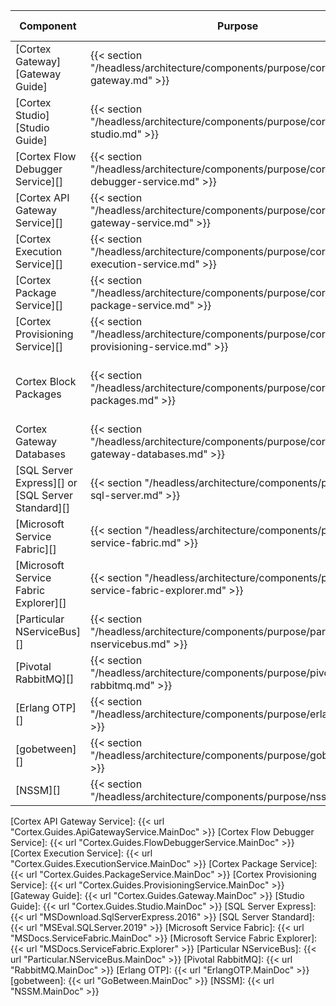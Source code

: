 | Component                                         | Purpose                                                                                     | Required/Optional           | Server Role                                |
|---------------------------------------------------|---------------------------------------------------------------------------------------------|-----------------------------|--------------------------------------------|
| [Cortex Gateway][Gateway Guide]                   | {{< section "/headless/architecture/components/purpose/cortex-gateway.md" >}}               | Required                    | Web Application Server                     |
| [Cortex Studio][Studio Guide]                     | {{< section "/headless/architecture/components/purpose/cortex-studio.md" >}}                | Required                    | Web Application Server                     |
| [Cortex Flow Debugger Service][]                  | {{< section "/headless/architecture/components/purpose/cortex-flow-debugger-service.md" >}} | Required                    | Web Application Server                     |
| [Cortex API Gateway Service][]                    | {{< section "/headless/architecture/components/purpose/cortex-api-gateway-service.md" >}}   | Required                    | Application Server                         |
| [Cortex Execution Service][]                      | {{< section "/headless/architecture/components/purpose/cortex-execution-service.md" >}}     | Required                    | Application Server                         |
| [Cortex Package Service][]                        | {{< section "/headless/architecture/components/purpose/cortex-package-service.md" >}}       | Required                    | Application Server                         |
| [Cortex Provisioning Service][]                   | {{< section "/headless/architecture/components/purpose/cortex-provisioning-service.md" >}}  | Required                    | Application Server                         |
| Cortex Block Packages                             | {{< section "/headless/architecture/components/purpose/cortex-block-packages.md" >}}        | Required                    | Web Application Server, Application Server |
| Cortex Gateway Databases                          | {{< section "/headless/architecture/components/purpose/cortex-gateway-databases.md" >}}     | Required<br />(End of life) | Web Application Server                     |
| [SQL Server Express][] or [SQL Server Standard][] | {{< section "/headless/architecture/components/purpose/ms-sql-server.md" >}}                | Required<br />(End of life) | Web Application Server                     |
| [Microsoft Service Fabric][]                      | {{< section "/headless/architecture/components/purpose/ms-service-fabric.md" >}}            | Required                    | Application Server                         |
| [Microsoft Service Fabric Explorer][]             | {{< section "/headless/architecture/components/purpose/ms-service-fabric-explorer.md" >}}   | Required                    | Application Server                         |
| [Particular NServiceBus][]                        | {{< section "/headless/architecture/components/purpose/particular-nservicebus.md" >}}       | Required                    | Application Server                         |
| [Pivotal RabbitMQ][]                              | {{< section "/headless/architecture/components/purpose/pivotal-rabbitmq.md" >}}             | Required                    | Application Server                         |
| [Erlang OTP][]                                    | {{< section "/headless/architecture/components/purpose/erlang-otp.md" >}}                   | Required                    | Application Server                         |
| [gobetween][]                                     | {{< section "/headless/architecture/components/purpose/gobetween.md" >}}                    | Required                    | Load Balancer                              |
| [NSSM][]                                          | {{< section "/headless/architecture/components/purpose/nssm.md" >}}                         | Required                    | Load Balancer                              |

[Cortex API Gateway Service]: {{< url "Cortex.Guides.ApiGatewayService.MainDoc" >}}
[Cortex Flow Debugger Service]: {{< url "Cortex.Guides.FlowDebuggerService.MainDoc" >}}
[Cortex Execution Service]: {{< url "Cortex.Guides.ExecutionService.MainDoc" >}}
[Cortex Package Service]: {{< url "Cortex.Guides.PackageService.MainDoc" >}}
[Cortex Provisioning Service]: {{< url "Cortex.Guides.ProvisioningService.MainDoc" >}}
[Gateway Guide]: {{< url "Cortex.Guides.Gateway.MainDoc" >}}
[Studio Guide]: {{< url "Cortex.Guides.Studio.MainDoc" >}}
[SQL Server Express]: {{< url "MSDownload.SqlServerExpress.2016" >}}
[SQL Server Standard]: {{< url "MSEval.SQLServer.2019" >}}
[Microsoft Service Fabric]: {{< url "MSDocs.ServiceFabric.MainDoc" >}}
[Microsoft Service Fabric Explorer]: {{< url "MSDocs.ServiceFabric.Explorer" >}}
[Particular NServiceBus]: {{< url "Particular.NServiceBus.MainDoc" >}}
[Pivotal RabbitMQ]: {{< url "RabbitMQ.MainDoc" >}}
[Erlang OTP]: {{< url "ErlangOTP.MainDoc" >}}
[gobetween]: {{< url "GoBetween.MainDoc" >}}
[NSSM]: {{< url "NSSM.MainDoc" >}}